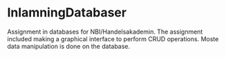# InlamningDatabaser

Assignment in databases for NBI/Handelsakademin. 
The assignment included making a graphical interface to perform CRUD operations. 
Moste data manipulation is done on the database.
